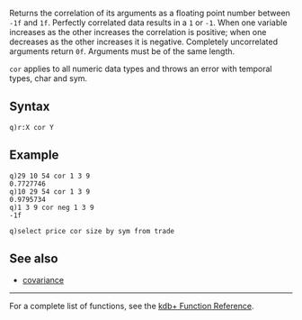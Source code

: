 Returns the correlation of its arguments as a floating point number between `-1f` and `1f`. Perfectly correlated data results in a `1` or `-1`. When one variable increases as the other increases the correlation is positive; when one decreases as the other increases it is negative. Completely uncorrelated arguments return `0f`. Arguments must be of the same length.

`cor` applies to all numeric data types and throws an error with temporal types, char and sym.

Syntax
------

    q)r:X cor Y

Example
-------

    q)29 10 54 cor 1 3 9
    0.7727746
    q)10 29 54 cor 1 3 9
    0.9795734
    q)1 3 9 cor neg 1 3 9
    -1f

    q)select price cor size by sym from trade

See also
--------

-   [covariance](Reference/cov "wikilink")

------------------------------------------------------------------------

For a complete list of functions, see the [kdb+ Function Reference](Reference "wikilink").
